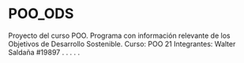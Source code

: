 # POO_ODS
Proyecto del curso POO. Programa con información relevante de los Objetivos de Desarrollo Sostenible.
Curso: 
  POO 21
Integrantes:
  Walter Saldaña #19897
  .
  .
  .
  .
  .  
